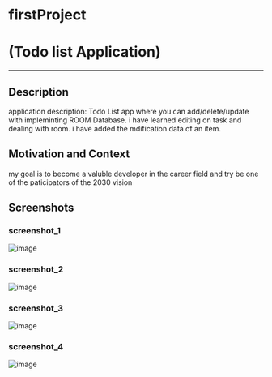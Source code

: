 # firstProject
# (Todo list Application)
---

<!--- <BadrFadul> <firstProject> ---->

<!--- You can find both of these in the (url bar) when you open your repository in github. -->

Description
---
application description: Todo List app where you can add/delete/update with impleminting ROOM Database.
i have learned editing on task and dealing with room.
i have added the mdification data of an item.


Motivation and Context
---
my goal is to become a valuble developer in the career field and try be one of the paticipators of the 2030 vision 


 Screenshots
---
### screenshot_1
![image](https://user-images.githubusercontent.com/91477056/139562240-ebb081d0-c903-41d0-a2f2-9abdf6496ff1.png) 
### screenshot_2
![image](https://user-images.githubusercontent.com/91477056/139562264-f59a669b-a1d2-4ce7-aa6f-0abc6a7859e1.png)
### screenshot_3
![image](https://user-images.githubusercontent.com/91477056/139562304-e278bf6c-a620-4344-a85c-bf7c2de266bf.png)
### screenshot_4
![image](https://user-images.githubusercontent.com/91477056/139562343-56e2fb0e-707d-45d4-af26-4cf40fa7bf39.png)



